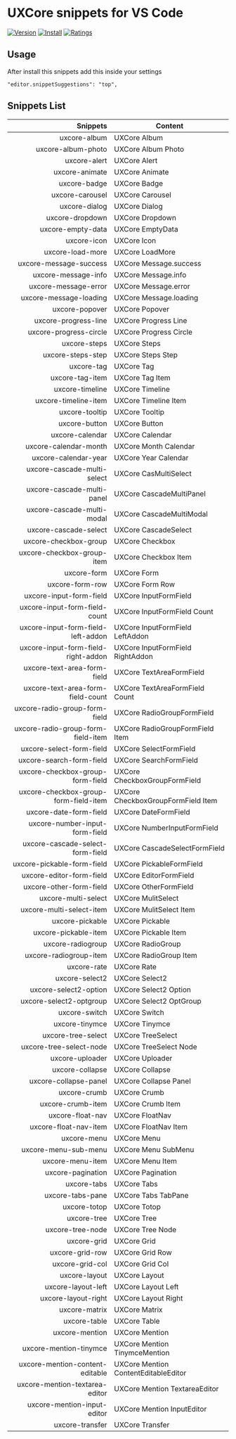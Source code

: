 # UXCore snippets for VS Code

[![Version](http://vsmarketplacebadge.apphb.com/version-short/uxcore.uxcore-snippet.svg)](https://marketplace.visualstudio.com/items?itemName=uxcore.uxcore-snippet)
[![Install](http://vsmarketplacebadge.apphb.com/installs-short/uxcore.uxcore-snippet.svg)](https://marketplace.visualstudio.com/items?itemName=uxcore.uxcore-snippet)
[![Ratings](http://vsmarketplacebadge.apphb.com/rating-short/uxcore.uxcore-snippet.svg)](https://marketplace.visualstudio.com/items?itemName=uxcore.uxcore-snippet)

## Usage

After install this snippets add this inside your settings

`"editor.snippetSuggestions": "top",`

## Snippets List

| Snippets | Content |
| -------: | --------|
| uxcore-album | UXCore Album |
| uxcore-album-photo | UXCore Album Photo |
| uxcore-alert | UXCore Alert |
| uxcore-animate | UXCore Animate |
| uxcore-badge | UXCore Badge |
| uxcore-carousel | UXCore Carousel |
| uxcore-dialog | UXCore Dialog |
| uxcore-dropdown | UXCore Dropdown |
| uxcore-empty-data | UXCore EmptyData |
| uxcore-icon | UXCore Icon |
| uxcore-load-more | UXCore LoadMore |
| uxcore-message-success | UXCore Message.success |
| uxcore-message-info | UXCore Message.info |
| uxcore-message-error | UXCore Message.error |
| uxcore-message-loading | UXCore Message.loading |
| uxcore-popover | UXCore Popover |
| uxcore-progress-line | UXCore Progress Line |
| uxcore-progress-circle | UXCore Progress Circle |
| uxcore-steps | UXCore Steps |
| uxcore-steps-step | UXCore Steps Step |
| uxcore-tag | UXCore Tag |
| uxcore-tag-item | UXCore Tag Item |
| uxcore-timeline | UXCore Timeline |
| uxcore-timeline-item | UXCore Timeline Item |
| uxcore-tooltip | UXCore Tooltip |
| uxcore-button | UXCore Button |
| uxcore-calendar | UXCore Calendar |
| uxcore-calendar-month | UXCore Month Calendar |
| uxcore-calendar-year | UXCore Year Calendar |
| uxcore-cascade-multi-select | UXCore CasMultiSelect |
| uxcore-cascade-multi-panel | UXCore CascadeMultiPanel |
| uxcore-cascade-multi-modal | UXCore CascadeMultiModal |
| uxcore-cascade-select | UXCore CascadeSelect |
| uxcore-checkbox-group | UXCore Checkbox |
| uxcore-checkbox-group-item | UXCore Checkbox Item |
| uxcore-form | UXCore Form |
| uxcore-form-row | UXCore Form Row |
| uxcore-input-form-field | UXCore InputFormField |
| uxcore-input-form-field-count | UXCore InputFormField Count |
| uxcore-input-form-field-left-addon | UXCore InputFormField LeftAddon |
| uxcore-input-form-field-right-addon | UXCore InputFormField RightAddon |
| uxcore-text-area-form-field | UXCore TextAreaFormField |
| uxcore-text-area-form-field-count | UXCore TextAreaFormField Count |
| uxcore-radio-group-form-field | UXCore RadioGroupFormField |
| uxcore-radio-group-form-field-item | UXCore RadioGroupFormField Item |
| uxcore-select-form-field | UXCore SelectFormField |
| uxcore-search-form-field | UXCore SearchFormField |
| uxcore-checkbox-group-form-field | UXCore CheckboxGroupFormField |
| uxcore-checkbox-group-form-field-item | UXCore CheckboxGroupFormField Item |
| uxcore-date-form-field | UXCore DateFormField |
| uxcore-number-input-form-field | UXCore NumberInputFormField |
| uxcore-cascade-select-form-field | UXCore CascadeSelectFormField |
| uxcore-pickable-form-field | UXCore PickableFormField |
| uxcore-editor-form-field | UXCore EditorFormField |
| uxcore-other-form-field | UXCore OtherFormField |
| uxcore-multi-select | UXCore MulitSelect |
| uxcore-multi-select-item | UXCore MulitSelect Item |
| uxcore-pickable | UXCore Pickable |
| uxcore-pickable-item | UXCore Pickable Item |
| uxcore-radiogroup | UXCore RadioGroup |
| uxcore-radiogroup-item | UXCore RadioGroup Item |
| uxcore-rate | UXCore Rate |
| uxcore-select2 | UXCore Select2 |
| uxcore-select2-option | UXCore Select2 Option |
| uxcore-select2-optgroup | UXCore Select2 OptGroup |
| uxcore-switch | UXCore Switch |
| uxcore-tinymce | UXCore Tinymce |
| uxcore-tree-select | UXCore TreeSelect |
| uxcore-tree-select-node | UXCore TreeSelect Node |
| uxcore-uploader | UXCore Uploader |
| uxcore-collapse | UXCore Collapse |
| uxcore-collapse-panel | UXCore Collapse Panel |
| uxcore-crumb | UXCore Crumb |
| uxcore-crumb-item | UXCore Crumb Item |
| uxcore-float-nav | UXCore FloatNav |
| uxcore-float-nav-item | UXCore FloatNav Item |
| uxcore-menu | UXCore Menu |
| uxcore-menu-sub-menu | UXCore Menu SubMenu |
| uxcore-menu-item | UXCore Menu Item |
| uxcore-pagination | UXCore Pagination |
| uxcore-tabs | UXCore Tabs |
| uxcore-tabs-pane | UXCore Tabs TabPane |
| uxcore-totop | UXCore Totop |
| uxcore-tree | UXCore Tree |
| uxcore-tree-node | UXCore Tree Node |
| uxcore-grid | UXCore Grid |
| uxcore-grid-row | UXCore Grid Row |
| uxcore-grid-col | UXCore Grid Col |
| uxcore-layout | UXCore Layout |
| uxcore-layout-left | UXCore Layout Left |
| uxcore-layout-right | UXCore Layout Right |
| uxcore-matrix | UXCore Matrix |
| uxcore-table | UXCore Table |
| uxcore-mention | UXCore Mention |
| uxcore-mention-tinymce | UXCore Mention TinymceMention |
| uxcore-mention-content-editable | UXCore Mention ContentEditableEditor |
| uxcore-mention-textarea-editor | UXCore Mention TextareaEditor |
| uxcore-mention-input-editor | UXCore Mention InputEditor |
| uxcore-transfer | UXCore Transfer |
